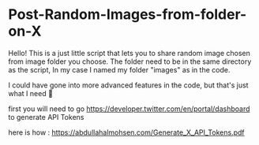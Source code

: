 # Post-Random-Images-from-folder-on-X

Hello! This is a just little script that lets you to share random image chosen from image folder you choose.
The folder need to be in the same directory as the script, In my case I named my folder "images" as in the code.

I could have gone into more advanced features in the code, but that's just what I need 🌚

first you will need to go https://developer.twitter.com/en/portal/dashboard to generate API Tokens

here is how : https://abdullahalmohsen.com/Generate_X_API_Tokens.pdf


